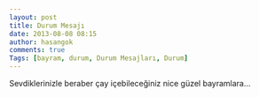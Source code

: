 ```yaml
---
layout: post
title: Durum Mesajı
date: 2013-08-08 08:15
author: hasangok
comments: true
Tags: [bayram, durum, Durum Mesajları, Durum]
---
```

Sevdiklerinizle beraber çay içebileceğiniz nice güzel bayramlara...
